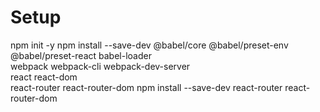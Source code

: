 # Setup

npm init -y
npm install --save-dev @babel/core @babel/preset-env @babel/preset-react babel-loader \
 webpack webpack-cli webpack-dev-server \
 react react-dom \
 react-router react-router-dom
npm install --save-dev react-router react-router-dom
